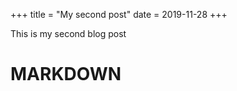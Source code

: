 +++
title = "My second post"
date = 2019-11-28
+++

This is my second blog post
<!-- more -->

# MARKDOWN
